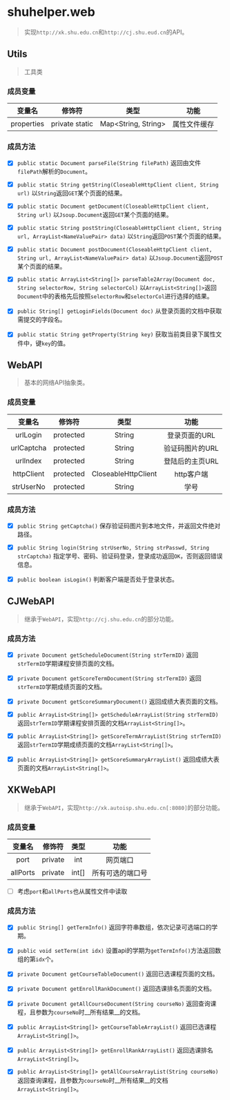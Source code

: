 # shuhelper.web
> 实现`http://xk.shu.edu.cn`和`http://cj.shu.eud.cn`的API。


## Utils

> 工具类
### 成员变量
|变量名|修饰符|类型|功能|
|:--------:|:------------:|:-----------------:|:--------:|
|properties|private static|Map<String, String>|属性文件缓存|

### 成员方法
- [x] `public static Document parseFile(String filePath)`
返回由文件`filePath`解析的`Document`。

- [x] `public static String getString(CloseableHttpClient client, String url)`
以`String`返回`GET`某个页面的结果。

- [x] `public static Document getDocument(CloseableHttpClient client, String url)`
以`Jsoup.Document`返回`GET`某个页面的结果。

- [x] `public static String postString(CloseableHttpClient client, String url, ArrayList<NameValuePair> data)`
以`String`返回`POST`某个页面的结果。

- [x] `public static Document postDocument(CloseableHttpClient client, String url, ArrayList<NameValuePair> data)`
以`Jsoup.Document`返回`POST`某个页面的结果。

- [x] `public static ArrayList<String[]> parseTable2Array(Document doc, String selectorRow, String selectorCol)`
以`ArrayList<String[]>`返回`Document`中的表格先后按照`selectorRow`和`selectorCol`进行选择的结果。

- [x] `public String[] getLoginFields(Document doc)`
从登录页面的文档中获取需提交的字段名。

- [x] `public static String getProperty(String key)`
获取当前类目录下属性文件中，键`key`的值。


## WebAPI

> 基本的网络API抽象类。

### 成员变量
|变量名|修饰符|类型|功能|
|:--------:|:-------:|:-----------------:|:-----------:|
|urlLogin  |protected|String             |登录页面的URL  |
|urlCaptcha|protected|String             |验证码图片的URL|
|urlIndex  |protected|String             |登陆后的主页URL|
|httpClient|protected|CloseableHttpClient|http客户端    |
|strUserNo |protected|String             |学号          |

### 成员方法
- [x] `public String getCaptcha()`
保存验证码图片到本地文件，并返回文件绝对路径。

- [x] `public String login(String strUserNo, String strPasswd, String strCaptcha)`
指定学号、密码、验证码登录，登录成功返回`OK`，否则返回错误信息。

- [x] `public boolean isLogin()`
判断客户端是否处于登录状态。


## CJWebAPI

> 继承于`WebAPI`，实现`http://cj.shu.edu.cn`的部分功能。

### 成员方法
- [x] `private Document getScheduleDocument(String strTermID)`
返回`strTermID`学期课程安排页面的文档。

- [x] `private Document getScoreTermDocument(String strTermID)`
返回`strTermID`学期成绩页面的文档。

- [x] `private Document getScoreSummaryDocument()`
返回成绩大表页面的文档。

- [x] `public ArrayList<String[]> getScheduleArrayList(String strTermID)`
返回`strTermID`学期课程安排页面的文档`ArrayList<String[]>`。

- [x] `public ArrayList<String[]> getScoreTermArrayList(String strTermID)`
返回`strTermID`学期成绩页面的文档`ArrayList<String[]>`。

- [x] `public ArrayList<String[]> getScoreSummaryArrayList()`
返回成绩大表页面的文档`ArrayList<String[]>`。


## XKWebAPI

> 继承于`WebAPI`，实现`http://xk.autoisp.shu.edu.cn[:8080]`的部分功能。

### 成员变量
|变量名|修饰符|类型|功能|
|:------------:|:-----:|:----:|:-------------------:|
|port          |private|int   |网页端口               |
|allPorts      |private|int[] |所有可选的端口号        |

- [ ] 考虑`port`和`allPorts`也从属性文件中读取

### 成员方法
- [x] `public String[] getTermInfo()`
返回字符串数组，依次记录可选端口的学期。

- [x] `public void setTerm(int idx)`
设置api的学期为`getTermInfo()`方法返回数组的第`idx`个。

- [x] `private Document getCourseTableDocument()`
返回已选课程页面的文档。

- [x] `private Document getEnrollRankDocument()`
返回选课排名页面的文档。

- [x] `private Document getAllCourseDocument(String courseNo)`
返回查询课程，且参数为`courseNo`时__所有结果__的文档。

- [x] `public ArrayList<String[]> getCourseTableArrayList()`
返回已选课程`ArrayList<String[]>`。

- [x] `public ArrayList<String[]> getEnrollRankArrayList()`
返回选课排名`ArrayList<String[]>`。

- [x] `public ArrayList<String[]> getAllCourseArrayList(String courseNo)`
返回查询课程，且参数为`courseNo`时__所有结果__的文档`ArrayList<String[]>`。
